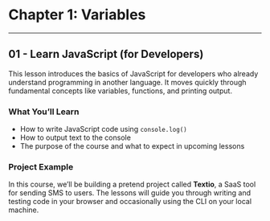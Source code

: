 # Chapter 1: Variables

---

## 01 - Learn JavaScript (for Developers)

This lesson introduces the basics of JavaScript for developers who already understand programming in another language. It moves quickly through fundamental concepts like variables, functions, and printing output.

### What You’ll Learn
- How to write JavaScript code using `console.log()`
- How to output text to the console
- The purpose of the course and what to expect in upcoming lessons

### Project Example
In this course, we’ll be building a pretend project called **Textio**, a SaaS tool for sending SMS to users. The lessons will guide you through writing and testing code in your browser and occasionally using the CLI on your local machine.


